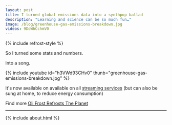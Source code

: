 ```yaml
---
layout: post
title: I turned global emissions data into a synthpop ballad
description: "Learning and science can be so much fun…"
image: /blog/greenhouse-gas-emissions-breakdown.jpg
videos: 9DoWhCchmV0
---
```


{% include refrost-style %}

So I turned some stats and numbers.

Into a song.

{% include youtube id="h3VWd93CHv0" thunb="greenhouse-gas-emissions-breakdown.jpg" %}

It's now available on available on all [streaming services](https://distrokid.com/hyperfollow/olifrost/the-greenhouse-gas-emissions-breakdown) (but can also be sung at home, to reduce energy consumption)

Find more [Oli Frost Refrosts The Planet](/refrost)

---

{% include about.html %}
